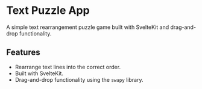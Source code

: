 # Text Puzzle App

A simple text rearrangement puzzle game built with SvelteKit and drag-and-drop functionality.

## Features

- Rearrange text lines into the correct order.
- Built with SvelteKit.
- Drag-and-drop functionality using the `swapy` library.
